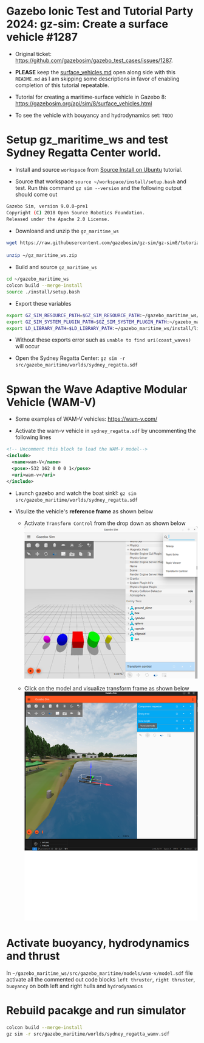 # Gazebo Ionic Test and Tutorial Party 2024: gz-sim: Create a surface vehicle #1287 

* Original ticket: https://github.com/gazebosim/gazebo_test_cases/issues/1287.

* **PLEASE** keep the [surface_vehicles.md](https://github.com/gazebosim/gz-sim/blob/gz-sim9/tutorials/surface_vehicles.md) open along side with this ```README.md``` as I am skipping some descriptions in favor of enabling completion of this tutorial repeatable.

* Tutorial for creating a maritime-surface vehicle in Gazebo 8: https://gazebosim.org/api/sim/8/surface_vehicles.html

* To see the vehicle with bouyancy and hydrodynamics set: ```TODO```

# Setup gz_maritime_ws and test Sydney Regatta Center world.

* Install and source ```workspace``` from [Source Install on Ubuntu](https://github.com/gazebosim/docs/blob/master/ionic/install_ubuntu_src.md) tutorial.

* Source that workspace ```source ~/workspace/install/setup.bash``` and test. Run this command ```gz sim --version``` and the following output should come out

```bash
Gazebo Sim, version 9.0.0~pre1
Copyright (C) 2018 Open Source Robotics Foundation.
Released under the Apache 2.0 License.
```

* Downloand and unzip the ```gz_maritime_ws```
```bash
wget https://raw.githubusercontent.com/gazebosim/gz-sim/gz-sim8/tutorials/files/surface_vehicles/gz_maritime_ws.zip -O ~/gz_maritime_ws.zip

unzip ~/gz_maritime_ws.zip
```

* Build and source ```gz_maritime_ws```
```bash
cd ~/gazebo_maritime_ws
colcon build --merge-install
source ./install/setup.bash
```

* Export these variables
```bash
export GZ_SIM_RESOURCE_PATH=$GZ_SIM_RESOURCE_PATH:~/gazebo_maritime_ws/install/share/gazebo_maritime/models
export GZ_SIM_SYSTEM_PLUGIN_PATH=$GZ_SIM_SYSTEM_PLUGIN_PATH:~/gazebo_maritime_ws/install/lib
export LD_LIBRARY_PATH=$LD_LIBRARY_PATH:~/gazebo_maritime_ws/install/lib
```
* Without these exports error such as ```unable to find uri(coast_waves)``` will occur

* Open the Sydney Regatta Center: ```gz sim -r src/gazebo_maritime/worlds/sydney_regatta.sdf```

# Spwan the Wave Adaptive Modular Vehicle (WAM-V)

* Some examples of WAM-V vehicles: https://wam-v.com/

* Activate the wam-v vehicle in ```sydney_regatta.sdf``` by uncommenting the following lines
```xml
<!-- Uncomment this block to load the WAM-V model-->
<include>
  <name>wam-V</name>
  <pose>-532 162 0 0 0 1</pose>
  <uri>wam-v</uri>
</include>
```

* Launch gazebo and watch the boat sink!: ```gz sim src/gazebo_maritime/worlds/sydney_regatta.sdf```

* Visulize the vehicle's **reference frame** as shown below

    * Activate ```Transform Control``` from the drop down as shown below
    ![alt text](figs/drop_down.png)

    * Click on the model and visualize transform frame as shown below
    ![alt text](figs/tf_visualized.png)

# Activate buoyancy, hydrodynamics and thrust

In ```~/gazebo_maritime_ws/src/gazebo_maritime/models/wam-v/model.sdf``` file activate all the commented out code blocks ```left thruster```, ```right thruster```, ```buoyancy``` on both left and right hulls and ```hydrodynamics```

# Rebuild pacakge and run simulator

```bash
colcon build --merge-install
gz sim -r src/gazebo_maritime/worlds/sydney_regatta_wamv.sdf
```